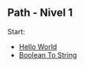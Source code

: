 ## Path - Nivel 1

Start:
- [Hello World]('nivel_1\helloWorld\')
- [Boolean To String]('nivel_1\booleanToString\')